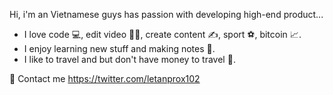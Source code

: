 
<!--
**letanprox/letanprox** is a ✨ _special_ ✨ repository because its `README.md` (this file) appears on your GitHub profile.

Here are some ideas to get you started:

- 🔭 I’m currently working on ...
- 🌱 I’m currently learning ...
- 👯 I’m looking to collaborate on ...
- 🤔 I’m looking for help with ...
- 💬 Ask me about ...
- 📫 How to reach me: ...
- 😄 Pronouns: ...
- ⚡ Fun fact: ...
-->

Hi, i'm an Vietnamese guys has passion with developing high-end product...

- I love code :computer:, edit video :technologist:, create content :writing_hand:, sport :soccer:, bitcoin :chart_with_upwards_trend:.
- I enjoy learning new stuff and making notes 📄.
- I like to travel and but don't have money to travel 🛫.

📧 Contact me
https://twitter.com/letanprox102
